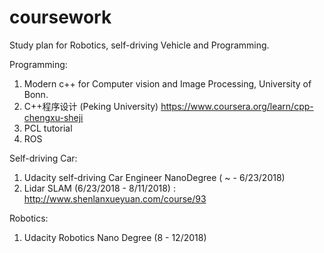 # coursework
Study plan for Robotics, self-driving Vehicle and Programming.

Programming: 
1. Modern c++ for Computer vision and Image Processing, University of Bonn.
2. C++程序设计 (Peking University)
https://www.coursera.org/learn/cpp-chengxu-sheji
2. PCL tutorial 
3. ROS

Self-driving Car:
1. Udacity self-driving Car Engineer NanoDegree ( ~ - 6/23/2018)
2. Lidar SLAM (6/23/2018 - 8/11/2018) :
http://www.shenlanxueyuan.com/course/93


Robotics:
1. Udacity Robotics Nano Degree (8 - 12/2018)
